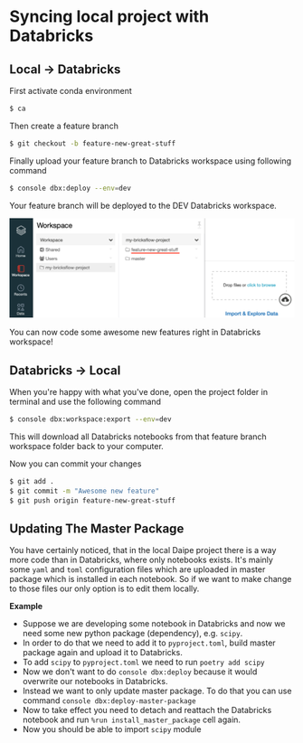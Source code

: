 # Syncing local project with Databricks

## Local -> Databricks

First activate conda environment
```bash
$ ca
```

Then create a feature branch
```bash
$ git checkout -b feature-new-great-stuff
```

Finally upload your feature branch to Databricks workspace using following command
```bash
$ console dbx:deploy --env=dev
```

Your feature branch will be deployed to the DEV Databricks workspace.

![](../images/bricks_feature_branch.png)

You can now code some awesome new features right in Databricks workspace!

## Databricks -> Local

When you're happy with what you've done, open the project folder in terminal and use the following command

```bash
$ console dbx:workspace:export --env=dev
```

This will download all Databricks notebooks from that feature branch workspace folder back to your computer.

Now you can commit your changes

```bash
$ git add .
$ git commit -m "Awesome new feature"
$ git push origin feature-new-great-stuff
```

## Updating The Master Package

You have certainly noticed, that in the local Daipe project there is a way more code than in Databricks, where only notebooks exists. It's mainly some `yaml` and `toml` configuration files which are uploaded in master package which is installed in each notebook. So if we want to make change to those files our only option is to edit them locally.

**Example**

- Suppose we are developing some notebook in Databricks and now we need some new python package (dependency), e.g. `scipy`.
- In order to do that we need to add it to `pyproject.toml`, build master package again and upload it to Databricks.
- To add `scipy` to `pyproject.toml` we need to run `poetry add scipy`
- Now we don't want to do `console dbx:deploy` because it would overwrite our notebooks in Databricks.
- Instead we want to only update master package. To do that you can use command `console dbx:deploy-master-package`
- Now to take effect you need to detach and reattach the Databricks notebook and run `%run install_master_package` cell again.
- Now you should be able to import `scipy` module
